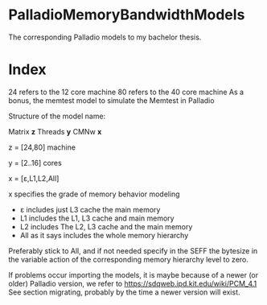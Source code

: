 # PalladioMemoryBandwidthModels
The corresponding Palladio models to my bachelor thesis. 

# Index

24 refers to the 12 core machine
80 refers to the 40 core machine
As a bonus, the memtest model to simulate the Memtest in Palladio

Structure of the model name:

Matrix **z** Threads **y** CMNw **x**

z = [24,80] machine

y = [2..16] cores

x = [ε,L1,L2,All]

x specifies the grade of memory behavior modeling
* ε includes just L3 cache the main memory
* L1 includes the L1, L3 cache and main memory
* L2 includes The L2, L3 cache and the main memory
* All as it says includes the whole memory hierarchy
 
 Preferably stick to All, and if not needed specify in the SEFF the bytesize in the variable action of the corresponding memory hierarchy level to zero.
 
 If problems occur importing the models, it is maybe because of a newer (or older) Palladio version, we refer to https://sdqweb.ipd.kit.edu/wiki/PCM_4.1
 See section migrating, probably by the time a newer version will exist. 
